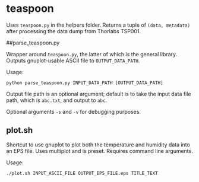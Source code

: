 # teaspoon

Uses ```teaspoon.py``` in the helpers folder. Returns a tuple of ```(data, metadata)``` after processing the data dump from Thorlabs TSP001.

##parse_teaspoon.py

Wrapper around ```teaspoon.py```, the latter of which is the general library. Outputs gnuplot-usable ASCII file to ```OUTPUT_DATA_PATH```.

Usage:

```python parse_teaspoon.py INPUT_DATA_PATH [OUTPUT_DATA_PATH]```

Output file path is an optional argument; default is to take the input data file path, which is ```abc.txt```, and output to ```abc```.

Optional arguments ```-s``` and ```-v``` for debugging purposes.

## plot.sh

Shortcut to use gnuplot to plot both the temperature and humidity data into an EPS file. Uses multiplot and is preset. Requires command line arguments.

Usage:

```./plot.sh INPUT_ASCII_FILE OUTPUT_EPS_FILE.eps TITLE_TEXT```
